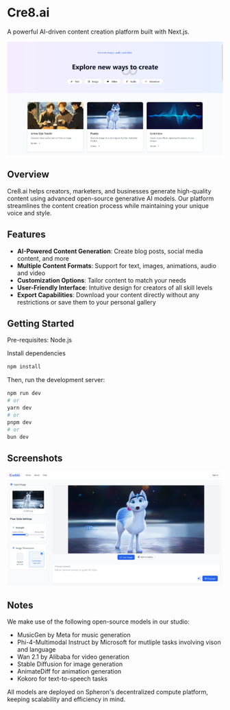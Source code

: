 # Cre8.ai

A powerful AI-driven content creation platform built with Next.js.

![alt text](public/images/homepage.png)

## Overview

Cre8.ai helps creators, marketers, and businesses generate high-quality content using advanced open-source generative AI models. Our platform streamlines the content creation process while maintaining your unique voice and style.

## Features

- **AI-Powered Content Generation**: Create blog posts, social media content, and more
- **Multiple Content Formats**: Support for text, images, animations, audio and video
- **Customization Options**: Tailor content to match your needs
- **User-Friendly Interface**: Intuitive design for creators of all skill levels
- **Export Capabilities**: Download your content directly without any restrictions or save them to your personal gallery

## Getting Started

Pre-requisites: Node.js

Install dependencies

```bash
npm install
```

Then, run the development server:

```bash
npm run dev
# or
yarn dev
# or
pnpm dev
# or
bun dev
```

## Screenshots

![alt text](public/images/ss2.png)

## Notes

We make use of the following open-source models in our studio:

- MusicGen by Meta for music generation
- Phi-4-Multimodal Instruct by Microsoft for mutliple tasks involving vison and language
- Wan 2.1 by Alibaba for video generation
- Stable Diffusion for image generation
- AnimateDiff for animation generation
- Kokoro for text-to-speech tasks

All models are deployed on Spheron's decentralized compute platform, keeping scalability and efficiency in mind.
